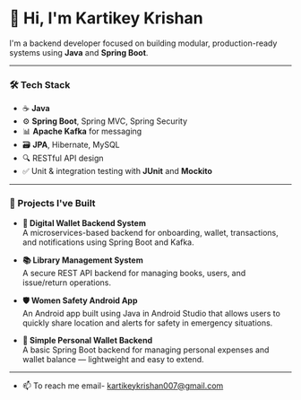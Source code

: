 # 👋 Hi, I'm Kartikey Krishan

I'm a backend developer focused on building modular, production-ready systems using **Java** and **Spring Boot**.

---

### 🛠️ Tech Stack

- ☕ **Java**
- ⚙️ **Spring Boot**, Spring MVC, Spring Security
- 📊 **Apache Kafka** for messaging
- 🗃️ **JPA**, Hibernate, MySQL
- 🔍 RESTful API design
- ✅ Unit & integration testing with **JUnit** and **Mockito**

---

### 📌 Projects I've Built

- **💸 Digital Wallet Backend System**  
  A microservices-based backend for onboarding, wallet, transactions, and notifications using Spring Boot and Kafka.

- **📚 Library Management System**  
  A secure REST API backend for managing books, users, and issue/return operations.

- **🛡️ Women Safety Android App**  
  An Android app built using Java in Android Studio that allows users to quickly share location and alerts for safety in emergency situations.

- **👛 Simple Personal Wallet Backend**  
  A basic Spring Boot backend for managing personal expenses and wallet balance — lightweight and easy to extend.

---

- 📫 To reach me email- kartikeykrishan007@gmail.com

<!---
Formula07/Formula07 is a ✨ special ✨ repository because its `README.md` (this file) appears on your GitHub profile.
You can click the Preview link to take a look at your changes.
--->
